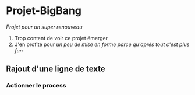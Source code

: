 # Projet-BigBang
_Projet pour un super renouveau_
1. Trop content de voir ce projet émerger
2. J'en profite pour *un peu de mise en forme* _parce qu'après tout c'est plus fun_
## Rajout d'une ligne de texte



### Actionner le process
